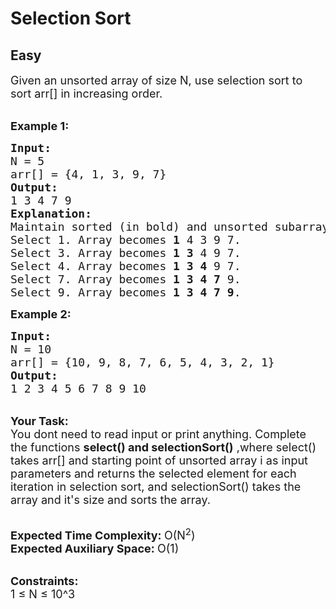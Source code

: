 # Selection Sort
## Easy 
<div class="problem-statement" style="user-select: auto;">
                <p style="user-select: auto;"></p><p style="user-select: auto;"><span style="font-size: 18px; user-select: auto;">Given an unsorted array of size N, use selection sort to sort arr[] in increasing order.</span></p>

<p style="user-select: auto;"><br style="user-select: auto;">
<strong style="user-select: auto;"><span style="font-size: 18px; user-select: auto;">Example 1:</span></strong></p>

<pre style="position: relative; user-select: auto;"><span style="font-size: 18px; user-select: auto;"><strong style="user-select: auto;">Input:</strong>
N = 5
arr[] = {4, 1, 3, 9, 7}</span>
<span style="font-size: 18px; user-select: auto;"><strong style="user-select: auto;">Output:</strong>
1 3 4 7 9</span>
<span style="font-size: 18px; user-select: auto;"><strong style="user-select: auto;">Explanation:</strong>
Maintain sorted (in bold) and unsorted subarrays.
Select 1. Array becomes <strong style="user-select: auto;">1</strong> 4 3 9 7.
Select 3. Array becomes <strong style="user-select: auto;">1 3</strong> 4 9 7.
Select 4. Array becomes <strong style="user-select: auto;">1 3 4</strong> 9 7.
Select 7. Array becomes <strong style="user-select: auto;">1 3 4 7</strong> 9.
Select 9. Array becomes <strong style="user-select: auto;">1 3 4 7 9</strong>.</span><div class="open_grepper_editor" title="Edit &amp; Save To Grepper" style="user-select: auto;"></div></pre>

<p style="user-select: auto;"><strong style="user-select: auto;"><span style="font-size: 18px; user-select: auto;">Example 2:</span></strong></p>

<pre style="position: relative; user-select: auto;"><span style="font-size: 18px; user-select: auto;"><strong style="user-select: auto;">Input:</strong>
N = 10
arr[] = {10, 9, 8, 7, 6, 5, 4, 3, 2, 1}</span>
<span style="font-size: 18px; user-select: auto;"><strong style="user-select: auto;">Output:</strong>
1 2 3 4 5 6 7 8 9 10</span><div class="open_grepper_editor" title="Edit &amp; Save To Grepper" style="user-select: auto;"></div></pre>

<p style="user-select: auto;"><br style="user-select: auto;">
<span style="font-size: 18px; user-select: auto;"><strong style="user-select: auto;">Your Task: &nbsp;</strong><br style="user-select: auto;">
You dont need to read input or print anything. Complete the functions&nbsp;<strong style="user-select: auto;">select() and selectionSort()</strong>&nbsp;,where select() takes arr[] and starting point of unsorted array i as input parameters and returns the selected element for each iteration in selection sort, and selectionSort() takes the array and it's size and sorts the array.</span></p>

<p style="user-select: auto;"><br style="user-select: auto;">
<span style="font-size: 18px; user-select: auto;"><strong style="user-select: auto;">Expected Time Complexity: </strong>O(N<sup style="user-select: auto;">2</sup>)<br style="user-select: auto;">
<strong style="user-select: auto;">Expected Auxiliary Space: </strong>O(1)</span></p>

<p style="user-select: auto;"><br style="user-select: auto;">
<span style="font-size: 18px; user-select: auto;"><strong style="user-select: auto;">Constraints:</strong><br style="user-select: auto;">
1 ≤ N ≤ 10^3</span></p>
 <p style="user-select: auto;"></p>
            </div>